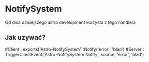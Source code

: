 # NotifySystem
Od dnia dzisiejszego astro development korzysta z tego handlera

## Jak uzywać?
#Client : exports['Astro-NotifySystem']:Notify('error', 'blad')
#Server : TriggerClientEvent('Astro-NotifySystem:Notify', source, 'error', 'blad')
